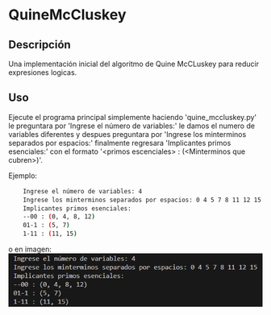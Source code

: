 # QuineMcCluskey

## Descripción
Una implementación inicial del algoritmo de Quine McCLuskey para reducir  expresiones logicas.

## Uso

Ejecute el programa principal simplemente haciendo 'quine_mccluskey.py' le preguntara por 'Ingrese el número de variables:' le damos el numero de variables diferentes  y despues preguntara por 'Ingrese los minterminos separados por espacios:' finalmente regresara 'Implicantes primos esenciales:' con el formato '\<primos escenciales\> : (\<Minterminos que cubren\>)'.

Ejemplo:

```bash
    Ingrese el número de variables: 4   
    Ingrese los minterminos separados por espacios: 0 4 5 7 8 11 12 15
    Implicantes primos esenciales:
    --00 : (0, 4, 8, 12)
    01-1 : (5, 7)
    1-11 : (11, 15)
```

o en imagen:
![Logo de mi proyecto](imagenes/ejemplo.png)

